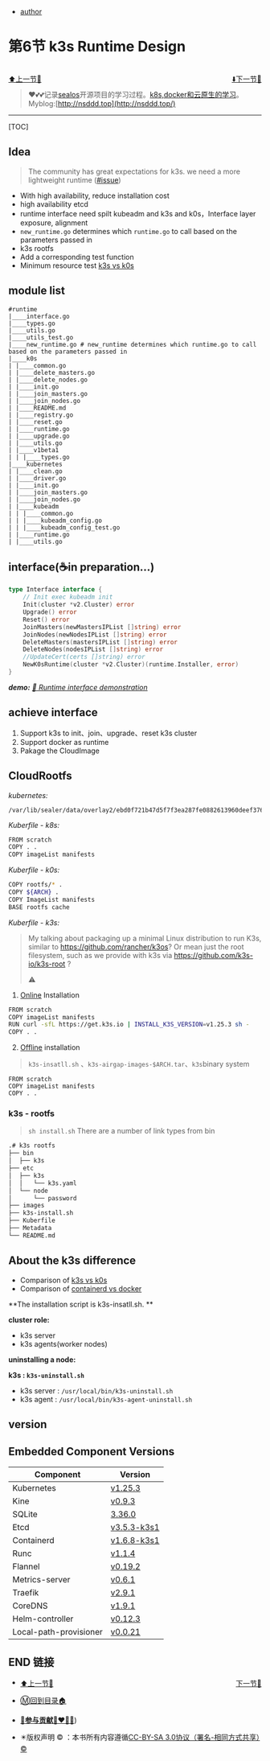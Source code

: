 + [author](http://nsddd.top)

# 第6节 k3s Runtime Design

<br>

<div><a href = '5.md' style='float:left'>⬆️上一节🔗  </a><a href = '7.md' style='float: right'>  ⬇️下一节🔗</a></div>
<br>

> ❤️💕💕记录[sealos](https://github.com/3293172751/sealos)开源项目的学习过程。[k8s,docker和云原生的学习](https://github.com/3293172751/sealos)。Myblog:[http://nsddd.top](http://nsddd.top/)

---
[TOC]

## Idea

> The community has great expectations for k3s.  we need a more lightweight runtime ([#issue](https://github.com/sealerio/sealer/issues?q=is%3Aissue+is%3Aopen+k3s))

+ With high availability, reduce installation cost
+ high availability etcd
+ runtime interface need spilt kubeadm and k3s and k0s，Interface layer exposure, alignment
+ `new_runtime.go` determines which `runtime.go` to call based on the parameters passed in
+ k3s rootfs
+ Add a corresponding test function
+ Minimum resource test [k3s vs k0s](https://docker.nsddd.top/Cloud-Native/7.html)



## module list

```ABAP
#runtime
|____interface.go
|____types.go
|____utils.go
|____utils_test.go
|____new_runtime.go # new_runtime determines which runtime.go to call based on the parameters passed in
|____k0s
| |____common.go
| |____delete_masters.go
| |____delete_nodes.go
| |____init.go
| |____join_masters.go
| |____join_nodes.go
| |____README.md
| |____registry.go
| |____reset.go
| |____runtime.go
| |____upgrade.go
| |____utils.go
| |____v1beta1
| | |____types.go
|____kubernetes
| |____clean.go
| |____driver.go
| |____init.go
| |____join_masters.go
| |____join_nodes.go
| |____kubeadm
| | |____common.go
| | |____kubeadm_config.go
| | |____kubeadm_config_test.go
| |____runtime.go
| |____utils.go

```



## interface(☕in preparation…)

```go
type Interface interface {
	// Init exec kubeadm init
	Init(cluster *v2.Cluster) error
	Upgrade() error
	Reset() error
	JoinMasters(newMastersIPList []string) error
	JoinNodes(newNodesIPList []string) error
	DeleteMasters(mastersIPList []string) error
	DeleteNodes(nodesIPList []string) error
	//UpdateCert(certs []string) error
    NewK0sRuntime(cluster *v2.Cluster)(runtime.Installer, error) 
}
```



***demo:** [🧷 Runtime interface demonstration](https://github.com/3293172751/sealer-runtime-demo)*



## achieve interface

1. Support k3s to init、join、upgrade、reset k3s cluster
2. Support docker as runtime 
3. Pakage the CloudImage



## CloudRootfs

*kubernetes:*

```
/var/lib/sealer/data/overlay2/ebd0f721b47d5f7f3ea287fe0882613960deef376e5556b34baab95330aa6bad
```



*Kuberfile - k8s:*

```bash
FROM scratch
COPY . .
COPY imageList manifests
```



*Kuberfile - k0s:*

```bash
COPY rootfs/* .
COPY ${ARCH} .
COPY ImageList manifests
BASE rootfs cache
```



*Kuberfile - k3s:*

>  My talking about packaging up a minimal Linux distribution to run K3s, similar to https://github.com/rancher/k3os? Or mean just the root filesystem, such as we provide with k3s via https://github.com/k3s-io/k3s-root ?
>
> ⚠️

1. [Online](https://docker.nsddd.top/Cloud-Native-k8s/14.html#%E5%9C%A8%E7%BA%BF%E5%AE%89%E8%A3%85%E7%9A%84%E8%A7%A3%E6%9E%90) Installation

```bash
FROM scratch
COPY imageList manifests
RUN curl -sfL https://get.k3s.io | INSTALL_K3S_VERSION=v1.25.3 sh -
COPY . .
```



2. [Offline](https://docker.nsddd.top/Cloud-Native-k8s/14.html#%E7%A6%BB%E7%BA%BF%E5%AE%89%E8%A3%85%E8%A7%A3%E9%87%8A) installation

> `k3s-insatll.sh` 、`k3s-airgap-images-$ARCH.tar`、`k3s`binary system

```
FROM scratch
COPY imageList manifests
COPY . .
```



### k3s - rootfs

> `sh install.sh` There are a number of link types from bin

```bash
.# k3s rootfs
├── bin
│  ├── k3s
├── etc
│  ├── k3s
│  │   └── k3s.yaml
│  └── node
│      └── password
├── images
├── k3s-install.sh
├── Kuberfile
├── Metadata
└── README.md
```



## About the k3s difference

+ Comparison of [k3s vs k0s](https://docker.nsddd.top/Cloud-Native/7.html)
+ Comparison of [containerd vs docker](https://docker.nsddd.top/Cloud-Native-k8s/14.html#containerd)



**The installation script is k3s-insatll.sh. **

**cluster role:**

+ k3s server 
+ k3s agents(worker nodes)



**uninstalling a node:**

**k3s : `k3s-uninstall.sh`**

+ k3s server : `/usr/local/bin/k3s-uninstall.sh`
+ k3s agent : `/usr/local/bin/k3s-agent-uninstall.sh`



## version

## Embedded Component Versions

| Component              | Version                                                      |
| ---------------------- | ------------------------------------------------------------ |
| Kubernetes             | [v1.25.3](https://github.com/kubernetes/kubernetes/blob/master/CHANGELOG/CHANGELOG-1.25.md#v1253) |
| Kine                   | [v0.9.3](https://github.com/k3s-io/kine/releases/tag/v0.9.3) |
| SQLite                 | [3.36.0](https://sqlite.org/releaselog/3_36_0.html)          |
| Etcd                   | [v3.5.3-k3s1](https://github.com/k3s-io/etcd/releases/tag/v3.5.3-k3s1) |
| Containerd             | [v1.6.8-k3s1](https://github.com/k3s-io/containerd/releases/tag/v1.6.8-k3s1) |
| Runc                   | [v1.1.4](https://github.com/opencontainers/runc/releases/tag/v1.1.4) |
| Flannel                | [v0.19.2](https://github.com/flannel-io/flannel/releases/tag/v0.19.2) |
| Metrics-server         | [v0.6.1](https://github.com/kubernetes-sigs/metrics-server/releases/tag/v0.6.1) |
| Traefik                | [v2.9.1](https://github.com/traefik/traefik/releases/tag/v2.9.1) |
| CoreDNS                | [v1.9.1](https://github.com/coredns/coredns/releases/tag/v1.9.1) |
| Helm-controller        | [v0.12.3](https://github.com/k3s-io/helm-controller/releases/tag/v0.12.3) |
| Local-path-provisioner | [v0.0.21](https://github.com/rancher/local-path-provisioner/releases/tag/v0.0.21) |





## END 链接

<ul><li><div><a href = '5.md' style='float:left'>⬆️上一节🔗  </a><a href = '7.md' style='float: right'>  ️下一节🔗</a></div></li></ul>

+ [Ⓜ️回到目录🏠](../README.md)

+ [**🫵参与贡献💞❤️‍🔥💖**](https://nsddd.top/archives/contributors))

+ ✴️版权声明 &copy; ：本书所有内容遵循[CC-BY-SA 3.0协议（署名-相同方式共享）&copy;](http://zh.wikipedia.org/wiki/Wikipedia:CC-by-sa-3.0协议文本) 

